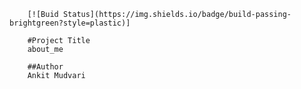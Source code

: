
        [![Buid Status](https://img.shields.io/badge/build-passing-brightgreen?style=plastic)]

        #Project Title
        about_me

        ##Author
        Ankit Mudvari
        